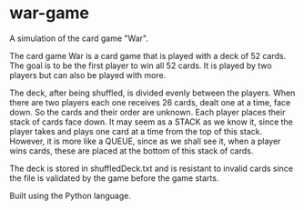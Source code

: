 # war-game
A simulation of the card game "War".

The card game War is a card game that is played with a deck of 52 cards.
The goal is to be the first player to win all 52 cards. It is played by two 
players but can also be played with more.

The deck, after being shuffled, is divided evenly between the players. When 
there are two players each one receives 26 cards, dealt one at a time, face 
down. So the cards and their order are unknown. Each player places their stack
of cards face down. It may seem as a STACK as we know it, since the player takes
and plays one card at a time from the top of this stack. However, it is more 
like a QUEUE, since as we shall see it, when a player wins cards, these are 
placed at the bottom of this stack of cards.

The deck is stored in shuffledDeck.txt and is resistant to invalid cards since the file is validated by the game before the game starts.

Built using the Python language.
